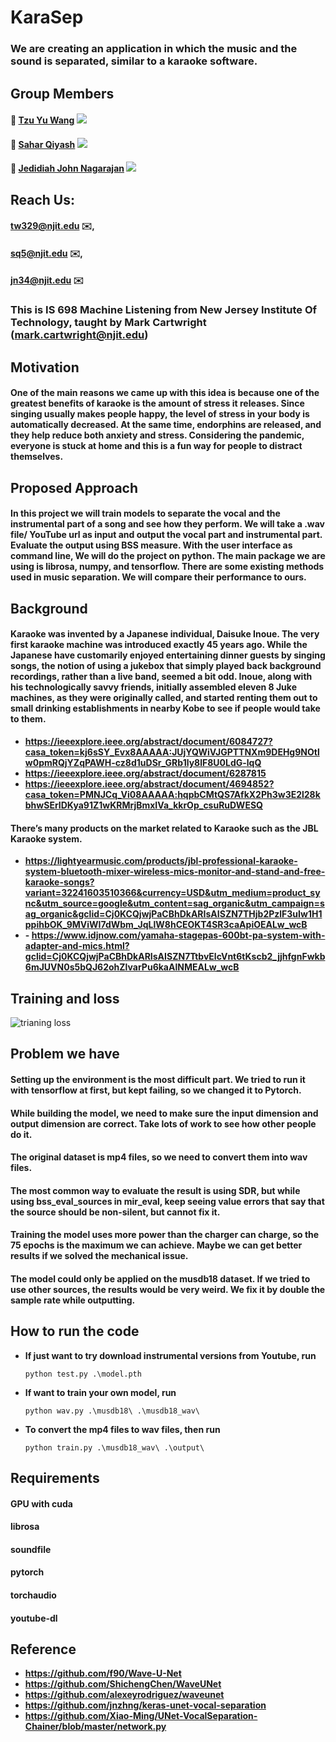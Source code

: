 # KaraSep
### We are creating an application in which the music and the sound is separated, similar to a karaoke software.

## Group Members
#### :prince: [Tzu Yu Wang](https://github.com/tw329)             ![](https://komarev.com/ghpvc/?username=tw329&color=red)
#### :princess: [Sahar Qiyash](https://github.com/saharqiyash)            ![](https://komarev.com/ghpvc/?username=saharqiyash&color=green)
#### :prince: [Jedidiah John Nagarajan](https://github.com/JedidiahJohnNagarajan) ![](https://komarev.com/ghpvc/?username=JedidiahJohnNagarajan&color=blue)

## Reach Us:
#### [tw329@njit.edu](https://mail.google.com/mail/?view=cm&fs=1&to=tw329@njit.edu) ✉️, 
#### [sq5@njit.edu](https://mail.google.com/mail/?view=cm&fs=1&to=sq5@njit.edu) ✉️, 
#### [jn34@njit.edu](https://mail.google.com/mail/?view=cm&fs=1&to=jn34@njit.edu) ✉️

### This is IS 698 Machine Listening from New Jersey Institute Of Technology, taught by Mark Cartwright ([mark.cartwright@njit.edu](https://mail.google.com/mail/view=cm&fs=1&to=mark.cartwright@njit.edu))

## Motivation
#### One of the main reasons we came up with this idea is because one of the greatest benefits of karaoke is the amount of stress it releases. Since singing usually makes people happy, the level of stress in your body is automatically decreased. At the same time, endorphins are released, and they help reduce both anxiety and stress. Considering the pandemic, everyone is stuck at home and this is a fun way for people to distract themselves.

## Proposed Approach
#### In this project we will train models to separate the vocal and the instrumental part of a song and see how they perform. We will take a .wav file/ YouTube url as input and output the vocal part and instrumental part. Evaluate the output using BSS measure. With the user interface as command line, We will do the project on python. The main package we are using is librosa, numpy, and tensorflow. There are some existing methods used in music separation. We will compare their performance to ours.

## Background
#### Karaoke was invented by a Japanese individual, Daisuke Inoue. The very first karaoke machine was introduced exactly 45 years ago. While the Japanese have customarily enjoyed entertaining dinner guests by singing songs, the notion of using a jukebox that simply played back background recordings, rather than a live band, seemed a bit odd. Inoue, along with his technologically savvy friends, initially assembled eleven 8 Juke machines, as they were originally called, and started renting them out to small drinking establishments in nearby Kobe to see if people would take to them.
+ **https://ieeexplore.ieee.org/abstract/document/6084727?casa_token=kj6sSY_Evx8AAAAA:JUjYQWiVJGPTTNXm9DEHg9NOtlw0pmRQjYZqPAWH-cz8d1uDSr_GRb1ly8lF8U0LdG-lqQ**
+ **https://ieeexplore.ieee.org/abstract/document/6287815**
+ **https://ieeexplore.ieee.org/abstract/document/4694852?casa_token=PMNJCq_Vi08AAAAA:hqpbCMtQS7AfkX2Ph3w3E2l28kbhwSErIDKya91Z1wKRMrjBmxIVa_kkrOp_csuRuDWESQ**

#### There’s many products on the market related to Karaoke such as the JBL Karaoke system.
+ **https://lightyearmusic.com/products/jbl-professional-karaoke-system-bluetooth-mixer-wireless-mics-monitor-and-stand-and-free-karaoke-songs?variant=32241603510366&currency=USD&utm_medium=product_sync&utm_source=google&utm_content=sag_organic&utm_campaign=sag_organic&gclid=Cj0KCQjwjPaCBhDkARIsAISZN7THjb2PzlF3uIw1H1ppihbOK_9MViWI7dWbm_JqLlW8hCEOKT4SR3caApiOEALw_wcB**
+ **- https://www.idjnow.com/yamaha-stagepas-600bt-pa-system-with-adapter-and-mics.html?gclid=Cj0KCQjwjPaCBhDkARIsAISZN7TtbvElcVnt6tKscb2_jjhfgnFwkb6mJUVN0s5bQJ62ohZlvarPu6kaAlNMEALw_wcB**

## Training and loss
![trianing loss](https://user-images.githubusercontent.com/13598741/116878917-fc189380-abed-11eb-8821-14163f0106fb.PNG)


## Problem we have
#### Setting up the environment is the most difficult part. We tried to run it with tensorflow at first, but kept failing, so we changed it to Pytorch.
#### While building the model, we need to make sure the input dimension and output dimension are correct. Take lots of work to see how other people do it.
#### The original dataset is mp4 files, so we need to convert them into wav files.
#### The most common way to evaluate the result is using SDR, but while using bss_eval_sources in mir_eval, keep seeing value errors that say that the source should be non-silent, but cannot fix it.
#### Training the model uses more power than the charger can charge, so the 75 epochs is the maximum we can achieve. Maybe we can get better results if we solved the mechanical issue.
#### The model could only be applied on the musdb18 dataset. If we tried to use other sources, the results would be very weird. We fix it by double the sample rate while outputting. 

## How to run the code
+ **If just want to try download instrumental versions from Youtube, run**

     ``python test.py .\model.pth``
     
+ **If want to train your own model, run**

     ``python wav.py .\musdb18\ .\musdb18_wav\``
     
+ **To convert the mp4 files to wav files, then run**

     ``python train.py .\musdb18_wav\ .\output\``
     

## Requirements
#### GPU with cuda
#### librosa
#### soundfile
#### pytorch
#### torchaudio
#### youtube-dl

## Reference
+ **https://github.com/f90/Wave-U-Net**
+ **https://github.com/ShichengChen/WaveUNet**
+ **https://github.com/alexeyrodriguez/waveunet**
+ **https://github.com/jnzhng/keras-unet-vocal-separation**
+ **https://github.com/Xiao-Ming/UNet-VocalSeparation-Chainer/blob/master/network.py**







